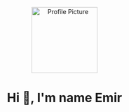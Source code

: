 <!-- Profil Görseli -->
<p align="center">
  <img src="https://avatars.githubusercontent.com/KullanıcıAdı" width="150" alt="Profile Picture"/>
</p>

<h1 align="center">Hi 👋, I'm name Emir </h1>

<!--
**jmans1/jmans1** is a ✨ _special_ ✨ repository because its `README.md` (this file) appears on your GitHub profile.

Here are some ideas to get you started:

- 🔭 I’m currently working on ...
- 🌱 I’m currently learning ...
- 👯 I’m looking to collaborate on ...
- 🤔 I’m looking for help with ...
- 💬 Ask me about ...
- 📫 How to reach me: ...
- 😄 Pronouns: ...
- ⚡ Fun fact: ...
-->
